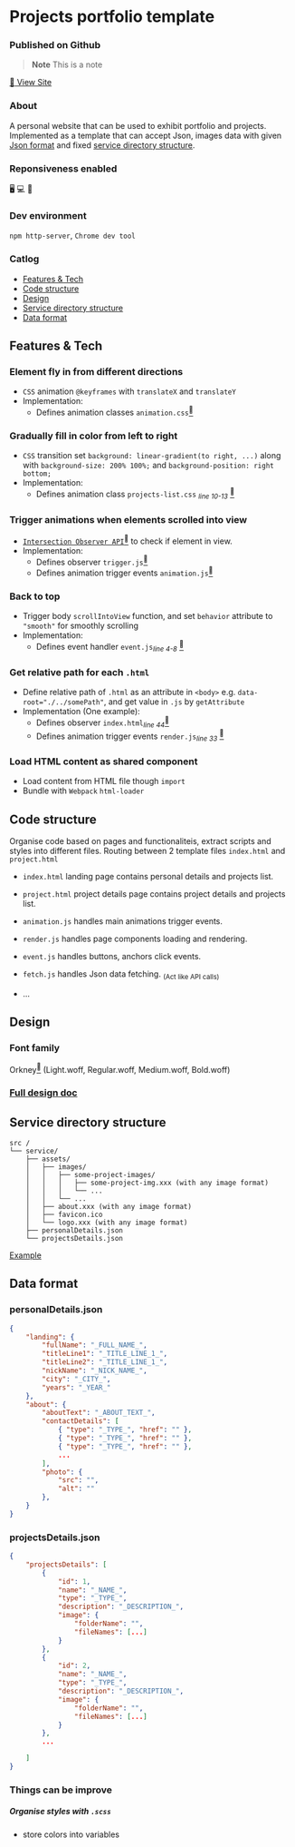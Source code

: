 # Projects portfolio template

### Published on Github

> **Note** This is a note

[:dart: View Site](https://god-t.github.io/Projects-portfolio-template)

### About

A personal website that can be used to exhibit portfolio and projects. Implemented as a template that can accept Json, images data with given [Json format](#json-format) and fixed [service directory structure](#service-directory-structure).

### Reponsiveness enabled

:desktop_computer: :computer: :iphone:

### Dev environment

`npm http-server`, `Chrome dev tool`

### Catlog

-   [Features & Tech](#features--tech)
-   [Code structure](#code-structure)
-   [Design](#design)
-   [Service directory structure](#service-directory-structure)
-   [Data format](#data-format)

## Features & Tech

### Element fly in from different directions

-   `CSS` animation `@keyframes` with `translateX` and `translateY`
-   Implementation:
    -   Defines animation classes `animation.css`[<sup>:link:</sup>](/src/css/animation.css)

### Gradually fill in color from left to right

-   `CSS` transition set `background: linear-gradient(to right, ...)` along with `background-size: 200% 100%;` and `background-position: right bottom;`
-   Implementation:
    -   Defines animation class `projects-list.css` <sub>_line 10-13_</sub> [<sup>:link:</sup>](/src/css/projects-list.css#L12)

### Trigger animations when elements scrolled into view

-   [`Intersection Observer API`](https://blog.webdevsimplified.com/2022-01/intersection-observer/)[<sup>:link:</sup>](https://blog.webdevsimplified.com/2022-01/intersection-observer/) to check if element in view.
-   Implementation:
    -   Defines observer `trigger.js`[<sup>:link:</sup>](https://github.com/God-T/Projects-portfolio-template/blob/main/src/js/common/trigger.js)
    -   Defines animation trigger events `animation.js`[<sup>:link:</sup>](https://github.com/God-T/Projects-portfolio-template/blob/main/src/js/common/animation.js)

### Back to top

-   Trigger body `scrollIntoView` function, and set `behavior` attribute to `"smooth"` for smoothly scrolling
-   Implementation:
    -   Defines event handler `event.js`<sub>_line 4-8_</sub> [<sup>:link:</sup>](https://github.com/God-T/Projects-portfolio-template/blob/main/src/js/common/event.js)

### Get relative path for each `.html`

-   Define relative path of `.html` as an attribute in `<body>` e.g. `data-root="./../somePath"`, and get value in `.js` by `getAttribute`
-   Implementation (One example):
    -   Defines observer `index.html`<sub>_line 44_</sub>[<sup>:link:</sup>](https://github.com/God-T/Projects-portfolio-template/blob/main/src/index.html)
    -   Defines animation trigger events `render.js`<sub>_line 33_</sub> [<sup>:link:</sup>](https://github.com/God-T/Projects-portfolio-template/blob/main/src/js/common/render.js)

### Load HTML content as shared component

-   Load content from HTML file though `import`
-   Bundle with `Webpack` `html-loader`

## Code structure

Organise code based on pages and functionaliteis, extract scripts and styles into different files. Routing between 2 template files `index.html` and `project.html`

-   `index.html` landing page contains personal details and projects list.
-   `project.html` project details page contains project details and projects list.

-   `animation.js` handles main animations trigger events.
-   `render.js` handles page components loading and rendering.
-   `event.js` handles buttons, anchors click events.
-   `fetch.js` handles Json data fetching. <sub>(Act like API calls)<sub>
-   ...

## Design

### Font family

Orkney[<sup>:link:</sup>](https://github.com/God-T/Projects-portfolio-template/tree/main/src/assets/fonts) (Light.woff, Regular.woff, Medium.woff, Bold.woff)

### [Full design doc](./design.pdf)

## Service directory structure

```
src /
└── service/
    ├── assets/
    │   ├── images/
    │   │   ├── some-project-images/
    │   │   │   ├── some-project-img.xxx (with any image format)
    │   │   │   └── ...
    │   │   └── ...
    │   ├── about.xxx (with any image format)
    │   ├── favicon.ico
    │   └── logo.xxx (with any image format)
    ├── personalDetails.json
    └── projectsDetails.json
```

[Example](https://github.com/God-T/Projects-portfolio-template/tree/main/src/service-template)

## Data format

### personalDetails.json

```JSON
{
    "landing": {
        "fullName": "_FULL_NAME_",
        "titleLine1": "_TITLE_LINE_1_",
        "titleLine2": "_TITLE_LINE_1_",
        "nickName": "_NICK_NAME_",
        "city": "_CITY_",
        "years": "_YEAR_"
    },
    "about": {
        "aboutText": "_ABOUT_TEXT_",
        "contactDetails": [
            { "type": "_TYPE_", "href": "" },
            { "type": "_TYPE_", "href": "" },
            { "type": "_TYPE_", "href": "" },
            ...
        ],
        "photo": {
            "src": "",
            "alt": ""
        },
    }
}
```

### projectsDetails.json

```JSON
{
    "projectsDetails": [
        {
            "id": 1,
            "name": "_NAME_",
            "type": "_TYPE_",
            "description": "_DESCRIPTION_",
            "image": {
                "folderName": "",
                "fileNames": [...]
            }
        },
        {
            "id": 2,
            "name": "_NAME_",
            "type": "_TYPE_",
            "description": "_DESCRIPTION_",
            "image": {
                "folderName": "",
                "fileNames": [...]
            }
        },
        ...

    ]
}
```

### Things can be improve

##### Organise styles with `.scss`

-   store colors into variables
